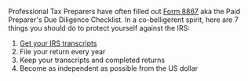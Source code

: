 Professional Tax Preparers have often filled out [Form 8867](https://www.irs.gov/pub/irs-pdf/f8867.pdf) aka the Paid Preparer's Due Diligence Checklist.
In a co-belligerent spirit, here are 7 things you should do to protect yourself against the IRS:

1. [Get your IRS transcripts](https://junsunglee.com/Get-Your-IRS-Transcripts-NOW/)
2. File your return every year
3. Keep your transcripts and completed returns
4. Become as independent as possible from the US dollar